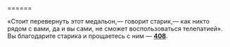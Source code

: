 ======

«Стоит перевернуть этот медальон,— говорит старик,— как никто рядом с вами, да и вы сами, не сможет воспользоваться телепатией». Вы благодарите старика и прощаетесь с ним — [**408**](#n_408).

